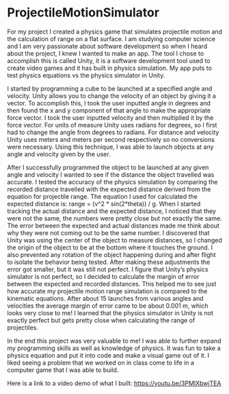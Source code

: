 # ProjectileMotionSimulator

For my project I created a physics game that simulates projectile motion and the calculation of range on a flat surface. I am studying computer science and I am very passionate about software development so when I heard about the project, I knew I wanted to make an app. The tool I chose to accomplish this is called Unity, it is a software development tool used to create video games and it has built in physics simulation. My app puts to test physics equations vs the physics simulator in Unity. 
  
I started by programming a cube to be launched at a specified angle and velocity. Unity allows you to change the velocity of an object by giving it a vector. To accomplish this, I took the user inputted angle in degrees and then found the x and y component of that angle to make the appropriate force vector. I took the user inputted velocity and then multiplied it by the force vector. For units of measure Unity uses radians for degrees, so I first had to change the angle from degrees to radians. For distance and velocity Unity uses meters and meters per second respectively so no conversions were necessary. Using this technique, I was able to launch objects at any angle and velocity given by the user. 
  
After I successfully programmed the object to be launched at any given angle and velocity I wanted to see if the distance the object travelled was accurate. I tested the accuracy of the physics simulation by comparing the recorded distance travelled with the expected distance derived from the equation for projectile range. The equation I used for calculated the expected distance is: range = (v^2 * sin(2*theta)) / g. When I started tracking the actual distance and the expected distance, I noticed that they were not the same, the numbers were pretty close but not exactly the same. The error between the expected and actual distances made me think about why they were not coming out to be the same number. I discovered that Unity was using the center of the object to measure distances, so I changed the origin of the object to be at the bottom where it touches the ground. I also prevented any rotation of the object happening during and after flight to isolate the behavior being tested. After making these adjustments the error got smaller, but it was still not perfect. I figure that Unity’s physics simulator is not perfect, so I decided to calculate the margin of error between the expected and recorded distances. This helped me to see just how accurate my projectile motion range simulation is compared to the kinematic equations. After about 15 launches from various angles and velocities the average margin of error came to be about 0.001 m, which looks very close to me! I learned that the physics simulator in Unity is not exactly perfect but gets pretty close when calculating the range of projectiles. 
  
In the end this project was very valuable to me! I was able to further expand my programming skills as well as knowledge of physics. It was fun to take a physics equation and put it into code and make a visual game out of it. I liked seeing a problem that we worked on in class come to life in a computer game that I was able to build.

Here is a link to a video demo of what I built: https://youtu.be/3PMlXbwjTEA


